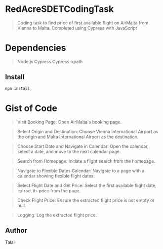 # RedAcreSDETCodingTask

>  Coding task to find price of first available flight on AirMalta from Vienna to Malta. Completed using Cypress with JavaScript

# Dependencies
> Node.js
> Cypress
> Cypress-xpath


## Install

```sh
npm install
```

# Gist of Code
> Visit Booking Page: Open AirMalta's booking page.

> Select Origin and Destination: Choose Vienna International Airport as the origin and Malta International Airport as the destination.

> Choose Start Date and Navigate in Calendar: Open the calendar, select a date, and move to the next calendar page.

> Search from Homepage: Initiate a flight search from the homepage.

> Navigate to Flexible Dates Calendar: Navigate to a page with a calendar showing flexible flight dates.

> Select Flight Date and Get Price: Select the first available flight date, extract its price from the page.

> Check Flight Price: Ensure the extracted flight price is not empty or null.

> Logging: Log the extracted flight price.


## Author
Talal



